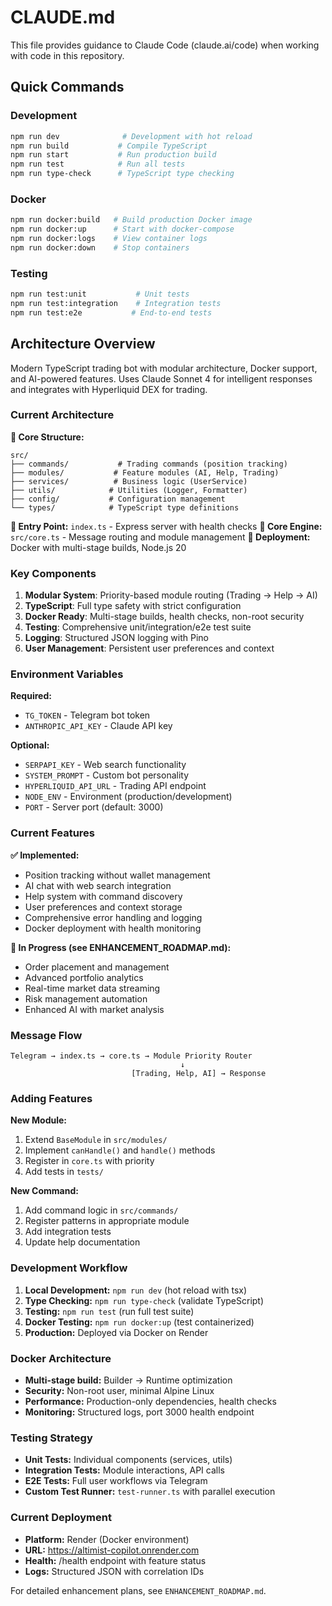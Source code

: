 # CLAUDE.md

This file provides guidance to Claude Code (claude.ai/code) when working with code in this repository.

## Quick Commands

### Development
```bash
npm run dev              # Development with hot reload
npm run build           # Compile TypeScript
npm run start           # Run production build
npm run test            # Run all tests
npm run type-check      # TypeScript type checking
```

### Docker
```bash
npm run docker:build   # Build production Docker image
npm run docker:up      # Start with docker-compose
npm run docker:logs    # View container logs
npm run docker:down    # Stop containers
```

### Testing
```bash
npm run test:unit           # Unit tests
npm run test:integration    # Integration tests
npm run test:e2e           # End-to-end tests
```

## Architecture Overview

Modern TypeScript trading bot with modular architecture, Docker support, and AI-powered features. Uses Claude Sonnet 4 for intelligent responses and integrates with Hyperliquid DEX for trading.

### Current Architecture

**📁 Core Structure:**
```
src/
├── commands/           # Trading commands (position tracking)
├── modules/           # Feature modules (AI, Help, Trading)
├── services/          # Business logic (UserService)
├── utils/            # Utilities (Logger, Formatter)
├── config/           # Configuration management
└── types/            # TypeScript type definitions
```

**🚀 Entry Point:** `index.ts` - Express server with health checks
**🔄 Core Engine:** `src/core.ts` - Message routing and module management
**🐳 Deployment:** Docker with multi-stage builds, Node.js 20

### Key Components

1. **Modular System**: Priority-based module routing (Trading → Help → AI)
2. **TypeScript**: Full type safety with strict configuration
3. **Docker Ready**: Multi-stage builds, health checks, non-root security
4. **Testing**: Comprehensive unit/integration/e2e test suite
5. **Logging**: Structured JSON logging with Pino
6. **User Management**: Persistent user preferences and context

### Environment Variables

**Required:**
- `TG_TOKEN` - Telegram bot token
- `ANTHROPIC_API_KEY` - Claude API key

**Optional:**
- `SERPAPI_KEY` - Web search functionality
- `SYSTEM_PROMPT` - Custom bot personality
- `HYPERLIQUID_API_URL` - Trading API endpoint
- `NODE_ENV` - Environment (production/development)
- `PORT` - Server port (default: 3000)

### Current Features

**✅ Implemented:**
- Position tracking without wallet management
- AI chat with web search integration
- Help system with command discovery
- User preferences and context storage
- Comprehensive error handling and logging
- Docker deployment with health monitoring

**🚧 In Progress (see ENHANCEMENT_ROADMAP.md):**
- Order placement and management
- Advanced portfolio analytics
- Real-time market data streaming
- Risk management automation
- Enhanced AI with market analysis

### Message Flow
```
Telegram → index.ts → core.ts → Module Priority Router
                                      ↓
                           [Trading, Help, AI] → Response
```

### Adding Features

**New Module:**
1. Extend `BaseModule` in `src/modules/`
2. Implement `canHandle()` and `handle()` methods  
3. Register in `core.ts` with priority
4. Add tests in `tests/`

**New Command:**
1. Add command logic in `src/commands/`
2. Register patterns in appropriate module
3. Add integration tests
4. Update help documentation

### Development Workflow

1. **Local Development:** `npm run dev` (hot reload with tsx)
2. **Type Checking:** `npm run type-check` (validate TypeScript)
3. **Testing:** `npm run test` (run full test suite)
4. **Docker Testing:** `npm run docker:up` (test containerized)
5. **Production:** Deployed via Docker on Render

### Docker Architecture

- **Multi-stage build:** Builder → Runtime optimization
- **Security:** Non-root user, minimal Alpine Linux
- **Performance:** Production-only dependencies, health checks
- **Monitoring:** Structured logs, port 3000 health endpoint

### Testing Strategy

- **Unit Tests:** Individual components (services, utils)
- **Integration Tests:** Module interactions, API calls
- **E2E Tests:** Full user workflows via Telegram
- **Custom Test Runner:** `test-runner.ts` with parallel execution

### Current Deployment

- **Platform:** Render (Docker environment)
- **URL:** https://altimist-copilot.onrender.com
- **Health:** /health endpoint with feature status
- **Logs:** Structured JSON with correlation IDs

For detailed enhancement plans, see `ENHANCEMENT_ROADMAP.md`.